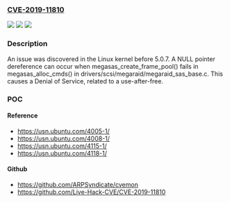 ### [CVE-2019-11810](https://cve.mitre.org/cgi-bin/cvename.cgi?name=CVE-2019-11810)
![](https://img.shields.io/static/v1?label=Product&message=n%2Fa&color=blue)
![](https://img.shields.io/static/v1?label=Version&message=n%2Fa&color=blue)
![](https://img.shields.io/static/v1?label=Vulnerability&message=n%2Fa&color=brighgreen)

### Description

An issue was discovered in the Linux kernel before 5.0.7. A NULL pointer dereference can occur when megasas_create_frame_pool() fails in megasas_alloc_cmds() in drivers/scsi/megaraid/megaraid_sas_base.c. This causes a Denial of Service, related to a use-after-free.

### POC

#### Reference
- https://usn.ubuntu.com/4005-1/
- https://usn.ubuntu.com/4008-1/
- https://usn.ubuntu.com/4115-1/
- https://usn.ubuntu.com/4118-1/

#### Github
- https://github.com/ARPSyndicate/cvemon
- https://github.com/Live-Hack-CVE/CVE-2019-11810

